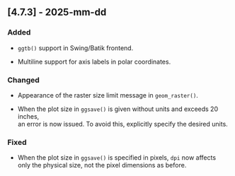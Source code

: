 ## [4.7.3] - 2025-mm-dd

### Added

- `ggtb()` support in Swing/Batik frontend.                

- Multiline support for axis labels in polar coordinates.

### Changed

- Appearance of the raster size limit message in `geom_raster()`.

- When the plot size in `ggsave()` is given without units and exceeds 20 inches, <br>
  an error is now issued. To avoid this, explicitly specify the desired units.


### Fixed

- When the plot size in `ggsave()` is specified in pixels, `dpi` now affects <br> 
  only the physical size, not the pixel dimensions as before.

